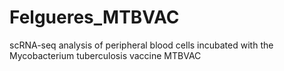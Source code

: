 # Felgueres_MTBVAC

scRNA-seq analysis of peripheral blood cells incubated with the Mycobacterium tuberculosis vaccine MTBVAC
